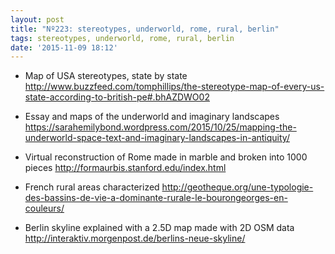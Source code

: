 ```yaml
---
layout: post
title: "Nº223: stereotypes, underworld, rome, rural, berlin"
tags: stereotypes, underworld, rome, rural, berlin
date: '2015-11-09 18:12'
---
```


* Map of USA stereotypes, state by state
  http://www.buzzfeed.com/tomphillips/the-stereotype-map-of-every-us-state-according-to-british-pe#.bhAZDWO02

* Essay and maps of the underworld and imaginary landscapes
  https://sarahemilybond.wordpress.com/2015/10/25/mapping-the-underworld-space-text-and-imaginary-landscapes-in-antiquity/

* Virtual reconstruction of Rome made in marble and broken into 1000 pieces
  http://formaurbis.stanford.edu/index.html

* French rural areas characterized
  http://geotheque.org/une-typologie-des-bassins-de-vie-a-dominante-rurale-le-bourongeorges-en-couleurs/

* Berlin skyline explained with a 2.5D map made with 2D OSM data
  http://interaktiv.morgenpost.de/berlins-neue-skyline/
